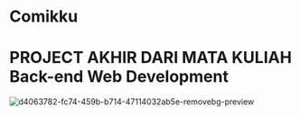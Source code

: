 # Comikku
# PROJECT AKHIR DARI MATA KULIAH Back-end Web Development	

![d4063782-fc74-459b-b714-47114032ab5e-removebg-preview](https://github.com/MAhyarPratama/Comikku2/assets/147960017/c409a56d-01b0-4a69-bfe8-c988cfb61900)
